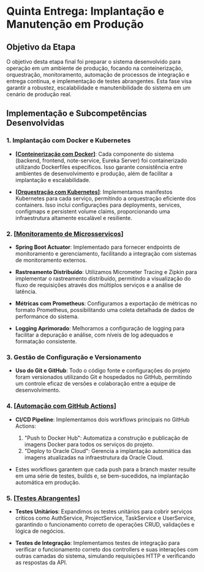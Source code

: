 # Quinta Entrega: Implantação e Manutenção em Produção

## Objetivo da Etapa

O objetivo desta etapa final foi preparar o sistema desenvolvido para operação em um ambiente de produção, focando na conteinerização, orquestração, monitoramento, automação de processos de integração e entrega contínua, e implementação de testes abrangentes. Esta fase visa garantir a robustez, escalabilidade e manutenibilidade do sistema em um cenário de produção real.

## Implementação e Subcompetências Desenvolvidas

### 1. Implantação com Docker e Kubernetes

- **[[Conteinerização com Docker](https://github.com/augustaklug/projectManager/blob/8cca1921eef9d1b15856224f358f63b9f035f8ea/docs/TP5/Docker%20e%20Docker%20Compose.md)]**: Cada componente do sistema (backend, frontend, note-service, Eureka Server) foi containerizado utilizando Dockerfiles específicos. Isso garante consistência entre ambientes de desenvolvimento e produção, além de facilitar a implantação e escalabilidade.

- **[[Orquestração com Kubernetes](https://github.com/augustaklug/projectManager/blob/8cca1921eef9d1b15856224f358f63b9f035f8ea/docs/TP5/Kubernetes.md)]**: Implementamos manifestos Kubernetes para cada serviço, permitindo a orquestração eficiente dos containers. Isso inclui configurações para deployments, services, configmaps e persistent volume claims, proporcionando uma infraestrutura altamente escalável e resiliente.

### 2. [[Monitoramento de Microsserviços](https://github.com/augustaklug/projectManager/blob/8cca1921eef9d1b15856224f358f63b9f035f8ea/docs/TP5/Monitoramento%20e%20Rastreamento.md)]

- **Spring Boot Actuator**: Implementado para fornecer endpoints de monitoramento e gerenciamento, facilitando a integração com sistemas de monitoramento externos.

- **Rastreamento Distribuído**: Utilizamos Micrometer Tracing e Zipkin para implementar o rastreamento distribuído, permitindo a visualização do fluxo de requisições através dos múltiplos serviços e a análise de latência.

- **Métricas com Prometheus**: Configuramos a exportação de métricas no formato Prometheus, possibilitando uma coleta detalhada de dados de performance do sistema.

- **Logging Aprimorado**: Melhoramos a configuração de logging para facilitar a depuração e análise, com níveis de log adequados e formatação consistente.

### 3. Gestão de Configuração e Versionamento

- **Uso do Git e GitHub**: Todo o código fonte e configurações do projeto foram versionados utilizando Git e hospedados no GitHub, permitindo um controle eficaz de versões e colaboração entre a equipe de desenvolvimento.

### 4. [[Automação com GitHub Actions](https://github.com/augustaklug/projectManager/blob/8cca1921eef9d1b15856224f358f63b9f035f8ea/docs/TP5/CI-CD%20com%20GitHub%20Actions%20e%20Docker.md)]

- **CI/CD Pipeline**: Implementamos dois workflows principais no GitHub Actions:
  1. "Push to Docker Hub": Automatiza a construção e publicação de imagens Docker para todos os serviços do projeto.
  2. "Deploy to Oracle Cloud": Gerencia a implantação automática das imagens atualizadas na infraestrutura da Oracle Cloud.

- Estes workflows garantem que cada push para a branch master resulte em uma série de testes, builds e, se bem-sucedidos, na implantação automática em produção.

### 5. [[Testes Abrangentes](https://github.com/augustaklug/projectManager/blob/8cca1921eef9d1b15856224f358f63b9f035f8ea/docs/TP5/Testes.md)]

- **Testes Unitários**: Expandimos os testes unitários para cobrir serviços críticos como AuthService, ProjectService, TaskService e UserService, garantindo o funcionamento correto de operações CRUD, validações e lógica de negócios.

- **Testes de Integração**: Implementamos testes de integração para verificar o funcionamento correto dos controllers e suas interações com outras camadas do sistema, simulando requisições HTTP e verificando as respostas da API.

